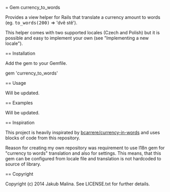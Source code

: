 = Gem currency_to_words

Provides a view helper for Rails that translate a currency amount to words (eg. <tt>to_words(200)</tt> \=> 'dvě stě').

This helper comes with two supported locales (Czech and Polish) but it is possible and easy to implement your own (see "Implementing a new locale").

== Installation

Add the gem to your Gemfile.

  gem 'currency_to_words'

== Usage

Will be updated.

== Examples

Will be updated.

== Inspiration

This project is heavily inspirated by [bcarrere/currency-in-words](bcarrere/currency-in-words) and uses blocks of code from this repository.

Reason for creating my own repository was requirement to use I18n gem for "currency to words" translation and also for settings.
This means, that this gem can be configured from locale file and translation is not hardcoded to source of library.

== Copyright

Copyright (c) 2014 Jakub Malina. See LICENSE.txt for
further details.
